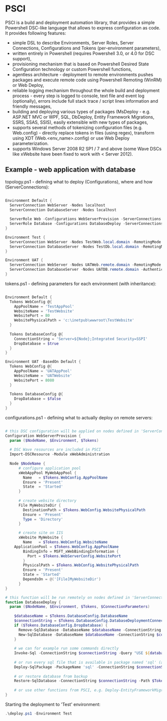 PSCI
=======
PSCI is a build and deployment automation library, that provides a simple Powershell DSC-like language that allows to express configuration as code. It provides following features:
- simple DSL to describe Environments, Server Roles, Server Connections, Configurations and Tokens (per-environment parameters), 
- written entirely in Powershell (requires Powershell 3.0, or 4.0 for DSC support),
- provisioning mechanism that is based on Powershell Desired State Configuration technology or custom Powershell functions,
- agentless architecture - deployment to remote environments pushes packages and execute remote code using Powershell Remoting (WinRM) or Web Deploy, 
- reliable logging mechanism throughout the whole build and deployment process - every step is logged to console, text file and event log (optionally), errors include full stack trace / script lines information and friendly messages,
- building and deploying various types of packages (MsDeploy - e.g. ASP.NET MVC or WPF, SQL, DbDeploy, Entity Framework Migrations, SSRS, SSAS, SSIS), easily extensible with new types of packages,
- supports several methods of tokenizing configuration files (e.g. Web.config) - directly replace tokens in files (using regex), transform using XDT (Web.<env_name>.config) or use Web Deploy parameterization.
- supports Windows Server 2008 R2 SP1 / 7 and above (some Wave DSCs like xWebsite have been fixed to work with < Server 2012).

Example - web application with database
-------------
topology.ps1 - defining what to deploy (Configurations), where and how (ServerConnections):

```powershell

Environment Default {
  ServerConnection WebServer -Nodes localhost
  ServerConnection DatabaseServer -Nodes localhost
  
  ServerRole Web -Configurations WebServerProvision -ServerConnections WebServer
  ServerRole Database -Configurations DatabaseDeploy -ServerConnections DatabaseServer -RunRemotely
}

Environment Test {
  ServerConnection WebServer -Nodes TestWeb.local.domain -RemotingMode PSRemoting
  ServerConnection DatabaseServer -Nodes TestDb.local.domain -RemotingMode PSRemoting
}

Environment UAT {
  ServerConnection WebServer -Nodes UATWeb.remote.domain -RemotingMode WebDeployHandler
  ServerConnection DatabaseServer -Nodes UATDB.remote.domain -Authentication CredSSP -Protocol HTTPS 
}

```
tokens.ps1 - defining parameters for each environment (with inheritance):

```powershell

Environment Default {
  Tokens WebConfig @{
    AppPoolName = 'TestAppPool'
    WebsiteName = 'TestWebsite'
    WebsitePort = 80
    WebsitePhysicalPath = 'c:\inetpub\wwwroot\TestWebsite'
  }
  
  Tokens DatabaseConfig @{
    ConnectionString = 'Server=${Node};Integrated Security=SSPI'
    DropDatabase = $true
  }
}

Environment UAT -BasedOn Default {
  Tokens WebConfig @{
    AppPoolName = 'UATAppPool'
    WebsiteName = 'UATWebsite'
    WebsitePort = 8080
  }
  
  Tokens DatabaseConfig @{
    DropDatabase = $false
  }
}

```
configurations.ps1 - defining what to actually deploy on remote servers:

```powershell

# this DSC configuration will be applied on nodes defined in 'ServerConnection WebServer'
Configuration WebServerProvision {
  param ($NodeName, $Environment, $Tokens)
  
  # DSC Wave resources are included in PSCI
  Import-DSCResource -Module xWebAdministration
  
  Node $NodeName {
      # configure application pool
      xWebAppPool MyWebAppPool { 
        Name   = $Tokens.WebConfig.AppPoolName
        Ensure = 'Present' 
        State  = 'Started'
      }
      
      # create website directory
      File MyWebsiteDir {
        DestinationPath = $Tokens.WebConfig.WebsitePhysicalPath
        Ensure = 'Present'
        Type = 'Directory'
      }

      # create site on IIS
      xWebsite MyWebsite { 
        Name   = $Tokens.WebConfig.WebsiteName
	ApplicationPool = $Tokens.WebConfig.AppPoolName 
        BindingInfo = MSFT_xWebBindingInformation { 
          Port = $Tokens.WebServerConfig.WebsitePort
        } 
        PhysicalPath = $Tokens.WebConfig.WebsitePhysicalPath
        Ensure = 'Present' 
        State = 'Started' 
        DependsOn = @('[File]MyWebsiteDir')
      } 
}

# this function will be run remotely on nodes defined in 'ServerConnection DatabaseServer' 
function DatabaseDeploy {
  param ($NodeName, $Environment, $Tokens, $ConnectionParameters)
  
    $databaseName = $Tokens.DatabaseConfig.DatabaseName
    $connectionString = $Tokens.DatabaseConfig.DatabaseDeploymentConnectionString
    if ($Tokens.DatabaseConfig.DropDatabase) { 
      Remove-SqlDatabase -DatabaseName $databaseName -ConnectionString $connectionString
      New-SqlDatabase -DatabaseName $databaseName -ConnectionString $connectionString
    }
    
    # we can for example run some commands directly
    Invoke-Sql -ConnectionString $connectionString -Query "USE ${databaseName}; PRINT 'some commands'"
    
    # or run every sql file that is available in package named 'sql' (assuming we have built the package beforehand)
    Deploy-SqlPackage -PackageName 'sql' -ConnectionString $connectionString
    
    # or restore database from backup
    Restore-SqlDatabase -ConnectionString $connectionString -Path $Tokens.DatabaseConfig.BackupPath -DatabaseName $databaseName 
    
    # or use other functions from PSCI, e.g. Deploy-EntityFrameworkMigratePackage, Deploy-DBDeploy, Deploy-SSRS*
}
```
Starting the deployment to 'Test' environment:
```powershell
.\deploy.ps1 -Environment Test
```
